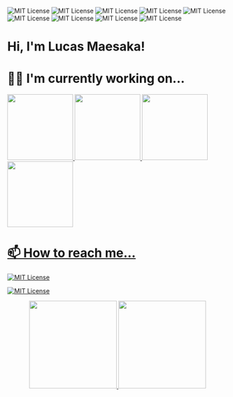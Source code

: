 
![MIT License](https://img.shields.io/badge/Linux-FCC624?style=for-the-badge&logo=linux&logoColor=black)
![MIT License](https://img.shields.io/badge/C%23-239120?style=for-the-badge&logo=c-sharp&logoColor=white)
![MIT License](https://img.shields.io/badge/Python-14354C?style=for-the-badge&logo=python&logoColor=white)
![MIT License](https://img.shields.io/badge/JavaScript-F7DF1E?style=for-the-badge&logo=javascript&logoColor=black)
![MIT License](https://img.shields.io/badge/TypeScript-007ACC?style=for-the-badge&logo=typescript&logoColor=white)
![MIT License](https://img.shields.io/badge/Java-ED8B00?style=for-the-badge&logo=openjdk&logoColor=white)
![MIT License](https://img.shields.io/badge/React-20232A?style=for-the-badge&logo=react&logoColor=61DAFB)
![MIT License](https://img.shields.io/badge/Angular-DD0031?style=for-the-badge&logo=angular&logoColor=white)
![MIT License](https://img.shields.io/badge/Amazon_AWS-232F3E?style=for-the-badge&logo=amazon-aws&logoColor=white)

# Hi, I'm Lucas Maesaka!

# 👩‍💻 I'm currently working on...
<div align="left">
  <a href="https://github.com/hidekimaesaka/kabum-price-alert/tree/main">
  <img height="150em" src="https://github-readme-stats.vercel.app/api/pin/?username=hidekimaesaka&repo=kabum-price-alert&theme=midnight-purple"/>
  <a href="https://github.com/hidekimaesaka/app-invest-product-svc">
  <img height="150em" src="https://github-readme-stats.vercel.app/api/pin/?username=hidekimaesaka&repo=app-invest-product-svc&theme=midnight-purple"/>
  <a href="https://github.com/hidekimaesaka/app-invest-front-end">
  <img height="150em" src="https://github-readme-stats.vercel.app/api/pin/?username=hidekimaesaka&repo=app-invest-front-end&theme=midnight-purple"/>

  <a href="https://github.com/hidekimaesaka/app-invest-user-svc">
  <img height="150em" src="https://github-readme-stats.vercel.app/api/pin/?username=hidekimaesaka&repo=app-invest-user-svc&theme=midnight-purple"/>
</div>

# 📫 How to reach me...

[![MIT License](https://img.shields.io/badge/Gmail-D14836?style=for-the-badge&logo=gmail&logoColor=white)](mailto:lucasmsk11@gmail.com)

[![MIT License](https://img.shields.io/badge/website-000000?style=for-the-badge&logo=About.me&logoColor=white)](https://lucasmaesaka.com)

<div align="center"> 
    <a href="https://github.com/hidekimaesaka">
  <img height="200em" src="https://github-readme-stats.vercel.app/api/top-langs/?username=hidekimaesaka&layout=compact&langs_count=7&theme=midnight-purple"/>
  <a href="https://github.com/hidekimaesaka">
<img height="200em" src="https://images-wixmp-ed30a86b8c4ca887773594c2.wixmp.com/f/e96c617f-4bb3-4914-942a-07fd8f114854/damjapo-9e3299ef-de7d-4c09-8bfe-7aab80e4d8b0.gif?token=eyJ0eXAiOiJKV1QiLCJhbGciOiJIUzI1NiJ9.eyJzdWIiOiJ1cm46YXBwOjdlMGQxODg5ODIyNjQzNzNhNWYwZDQxNWVhMGQyNmUwIiwiaXNzIjoidXJuOmFwcDo3ZTBkMTg4OTgyMjY0MzczYTVmMGQ0MTVlYTBkMjZlMCIsIm9iaiI6W1t7InBhdGgiOiJcL2ZcL2U5NmM2MTdmLTRiYjMtNDkxNC05NDJhLTA3ZmQ4ZjExNDg1NFwvZGFtamFwby05ZTMyOTllZi1kZTdkLTRjMDktOGJmZS03YWFiODBlNGQ4YjAuZ2lmIn1dXSwiYXVkIjpbInVybjpzZXJ2aWNlOmZpbGUuZG93bmxvYWQiXX0.2jqbydZmJQ9DJfJk1BKeuVcTi-1SNqaIUGqGBX9bOqc"/>

</div>
